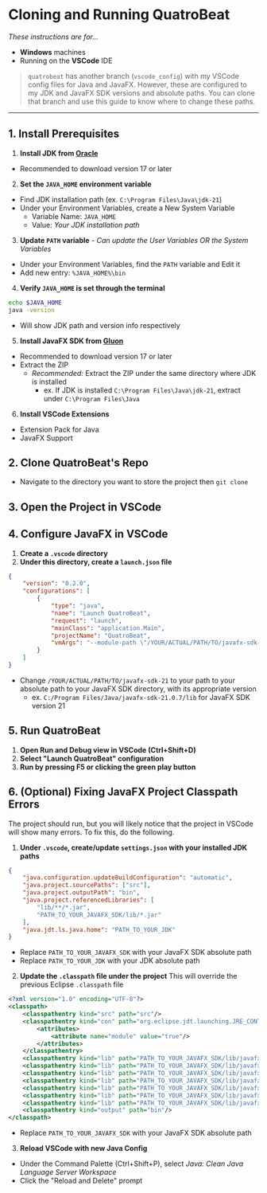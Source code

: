 # Cloning and Running QuatroBeat
*These instructions are for...*
- **Windows** machines
- Running on the **VSCode** IDE

> `quatrobeat` has another branch (`vscode_config`) with my VSCode config files for Java and JavaFX. However, these are configured to my JDK and JavaFX SDK versions and absolute paths. You can clone that branch and use this guide to know where to change these paths. 

--- 

## 1. Install Prerequisites
1. **Install JDK from [Oracle](https://www.oracle.com/java/technologies/downloads/)**
- Recommended to download version 17 or later

2. **Set the `JAVA_HOME` environment variable**
- Find JDK installation path (ex. `C:\Program Files\Java\jdk-21`)
- Under your Environment Variables, create a New System Variable
  - Variable Name: `JAVA_HOME`
  - Value: *Your JDK installation path*
 
3. **Update `PATH` variable** - *Can update the User Variables OR the System Variables*
- Under your Environment Variables, find the `PATH` variable and Edit it
- Add new entry: `%JAVA_HOME%\bin`

4. **Verify `JAVA_HOME` is set through the terminal**
```bash
echo $JAVA_HOME
java -version
```
- Will show JDK path and version info respectively


5. **Install JavaFX SDK from [Gluon](https://gluonhq.com/products/javafx/)**
- Recommended to download version 17 or later
- Extract the ZIP
  - *Recommended:* Extract the ZIP under the same directory where JDK is installed
    - ex. If JDK is installed `C:\Program Files\Java\jdk-21`, extract under `C:\Program Files\Java`


6. **Install VSCode Extensions**
- Extension Pack for Java
- JavaFX Support

## 2. Clone QuatroBeat's Repo 
- Navigate to the directory you want to store the project then `git clone`

## 3. Open the Project in VSCode

## 4. Configure JavaFX in VSCode 
1. **Create a `.vscode` directory**
2. **Under this directory, create a `launch.json` file**
```json
{
    "version": "0.2.0",
    "configurations": [
        {
            "type": "java",
            "name": "Launch QuatroBeat",
            "request": "launch",
            "mainClass": "application.Main",
            "projectName": "QuatroBeat",
            "vmArgs": "--module-path \"/YOUR/ACTUAL/PATH/TO/javafx-sdk-21/lib\" --add-modules javafx.controls,javafx.fxml,javafx.media,javafx.graphics"
        }
    ]
}
```
- Change `/YOUR/ACTUAL/PATH/TO/javafx-sdk-21` to your path to your absolute path to your JavaFX SDK directory, with its appropriate version
  - ex. `C:/Program Files/Java/javafx-sdk-21.0.7/lib` for JavaFX SDK version 21

## 5. Run QuatroBeat
1. **Open Run and Debug view in VSCode (Ctrl+Shift+D)**
2. **Select "Launch QuatroBeat" configuration**
3. **Run by pressing F5 or clicking the green play button**

## 6. (Optional) Fixing JavaFX Project Classpath Errors
The project should run, but you will likely notice that the project in VSCode will show many errors. To fix this, do the following. 

1. **Under `.vscode`, create/update `settings.json` with your installed JDK paths**
```json
{
    "java.configuration.updateBuildConfiguration": "automatic",
    "java.project.sourcePaths": ["src"],
    "java.project.outputPath": "bin",
    "java.project.referencedLibraries": [
        "lib/**/*.jar",
        "PATH_TO_YOUR_JAVAFX_SDK/lib/*.jar"
    ],
    "java.jdt.ls.java.home": "PATH_TO_YOUR_JDK"
}
```
- Replace `PATH_TO_YOUR_JAVAFX_SDK` with your JavaFX SDK absolute path 
- Replace `PATH_TO_YOUR_JDK` with your JDK absolute path 

2. **Update the `.classpath` file under the project**
This will override the previous Eclipse `.classpath` file
```xml
<?xml version="1.0" encoding="UTF-8"?>
<classpath>
    <classpathentry kind="src" path="src"/>
    <classpathentry kind="con" path="org.eclipse.jdt.launching.JRE_CONTAINER">
        <attributes>
            <attribute name="module" value="true"/>
        </attributes>
    </classpathentry>
    <classpathentry kind="lib" path="PATH_TO_YOUR_JAVAFX_SDK/lib/javafx.base.jar"/>
    <classpathentry kind="lib" path="PATH_TO_YOUR_JAVAFX_SDK/lib/javafx.controls.jar"/>
    <classpathentry kind="lib" path="PATH_TO_YOUR_JAVAFX_SDK/lib/javafx.fxml.jar"/>
    <classpathentry kind="lib" path="PATH_TO_YOUR_JAVAFX_SDK/lib/javafx.graphics.jar"/>
    <classpathentry kind="lib" path="PATH_TO_YOUR_JAVAFX_SDK/lib/javafx.media.jar"/>
    <classpathentry kind="lib" path="PATH_TO_YOUR_JAVAFX_SDK/lib/javafx.swing.jar"/>
    <classpathentry kind="lib" path="PATH_TO_YOUR_JAVAFX_SDK/lib/javafx.web.jar"/>
    <classpathentry kind="output" path="bin"/>
</classpath>
```
- Replace `PATH_TO_YOUR_JAVAFX_SDK` with your JavaFX SDK absolute path 

3. **Reload VSCode with new Java Config**
- Under the Command Palette (Ctrl+Shift+P), select _Java: Clean Java Language Server Workspace_
- Click the "Reload and Delete" prompt
